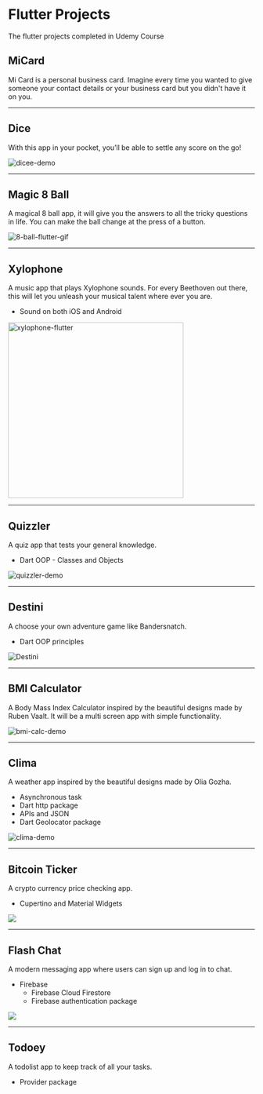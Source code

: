 # Flutter Projects
 The flutter projects completed in Udemy Course

## MiCard
Mi Card is a personal business card. Imagine every time you wanted to give someone your contact details or your business card but you didn't have it on you.

---
## Dice
With this app in your pocket, you’ll be able to settle any score on the go!

![dicee-demo](https://user-images.githubusercontent.com/44247433/164059405-fc2cf84f-fe12-4df4-90e7-8fe5e89c4c6d.gif)

---
## Magic 8 Ball
A magical 8 ball app, it will give you the answers to all the tricky questions in life. You can make the ball change at the press of a button.

![8-ball-flutter-gif](https://user-images.githubusercontent.com/44247433/164059608-3076e635-dcd2-4af0-aa34-7e78af5e8ee8.gif)

---
## Xylophone
A music app that plays Xylophone sounds. For every Beethoven out there, this will let you unleash your musical talent where ever you are.
 - Sound on both iOS and Android

<img width="358" alt="xylophone-flutter" src="https://user-images.githubusercontent.com/44247433/164059931-5fda0553-5c14-4b69-bf91-c638dff5f5d4.png">

---
## Quizzler
A quiz app that tests your general knowledge.
 - Dart OOP - Classes and Objects

![quizzler-demo](https://user-images.githubusercontent.com/44247433/164061049-cfdb58db-cca7-4a9b-8762-10c69d6579ef.gif)

---
## Destini
A choose your own adventure game like Bandersnatch.
 - Dart OOP principles

![Destini](https://user-images.githubusercontent.com/44247433/164061349-33ff35ea-59b2-469a-adb5-556d2ea8a0c8.gif)

---
## BMI Calculator
A Body Mass Index Calculator inspired by the beautiful designs made by Ruben Vaalt. It will be a multi screen app with simple functionality.

![bmi-calc-demo](https://user-images.githubusercontent.com/44247433/164062285-c862be68-8b55-492a-b211-70fe8ad63b6c.gif)

---
## Clima
A weather app inspired by the beautiful designs made by Olia Gozha.
 - Asynchronous task
 - Dart http package
 - APIs and JSON
 - Dart Geolocator package
 
![clima-demo](https://github.com/londonappbrewery/Images/blob/master/clima-demo.gif)

---
## Bitcoin Ticker
A crypto currency price checking app.
 - Cupertino and Material Widgets
 
![](https://github.com/londonappbrewery/Images/blob/master/bitcoin-flutter-demo.gif)

---
## Flash Chat
A modern messaging app where users can sign up and log in to chat.
 - Firebase
    - Firebase Cloud Firestore
    - Firebase authentication package

![](https://github.com/londonappbrewery/Images/blob/master/flash_chat_flutter_demo.gif)

---
## Todoey
A todolist app to keep track of all your tasks.
 - Provider package


